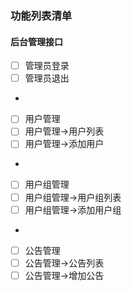 ### 功能列表清单

#### 后台管理接口
- [ ] 管理员登录
- [ ] 管理员退出
-
- [ ] 用户管理
- [ ] 用户管理->用户列表
- [ ] 用户管理->添加用户
-
- [ ] 用户组管理
- [ ] 用户组管理->用户组列表
- [ ] 用户组管理->添加用户组
-
- [ ] 公告管理
- [ ] 公告管理->公告列表
- [ ] 公告管理->增加公告
